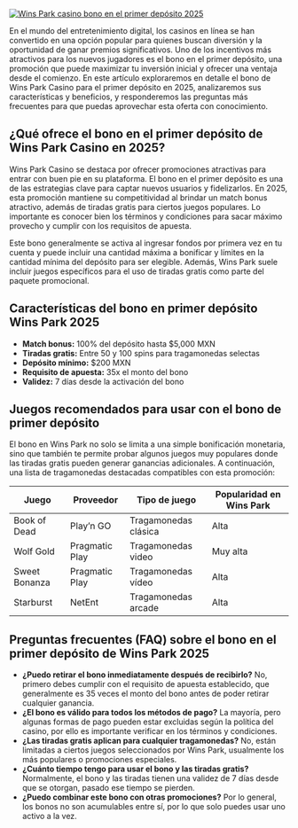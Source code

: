 [![Wins Park casino bono en el primer depósito 2025](https://123-caf.pages.dev/gitsignup.png)](https://vrmoo.ru/Bt82HjjY)

<p>En el mundo del entretenimiento digital, los casinos en línea se han convertido en una opción popular para quienes buscan diversión y la oportunidad de ganar premios significativos. Uno de los incentivos más atractivos para los nuevos jugadores es el bono en el primer depósito, una promoción que puede maximizar tu inversión inicial y ofrecer una ventaja desde el comienzo. En este artículo exploraremos en detalle el bono de Wins Park Casino para el primer depósito en 2025, analizaremos sus características y beneficios, y responderemos las preguntas más frecuentes para que puedas aprovechar esta oferta con conocimiento.</p>  <h2>¿Qué ofrece el bono en el primer depósito de Wins Park Casino en 2025?</h2> <p>Wins Park Casino se destaca por ofrecer promociones atractivas para entrar con buen pie en su plataforma. El bono en el primer depósito es una de las estrategias clave para captar nuevos usuarios y fidelizarlos. En 2025, esta promoción mantiene su competitividad al brindar un match bonus atractivo, además de tiradas gratis para ciertos juegos populares. Lo importante es conocer bien los términos y condiciones para sacar máximo provecho y cumplir con los requisitos de apuesta.</p>  <p>Este bono generalmente se activa al ingresar fondos por primera vez en tu cuenta y puede incluir una cantidad máxima a bonificar y límites en la cantidad mínima del depósito para ser elegible. Además, Wins Park suele incluir juegos específicos para el uso de tiradas gratis como parte del paquete promocional.</p>  <h2>Características del bono en primer depósito Wins Park 2025</h2> <ul>   <li><strong>Match bonus:</strong> 100% del depósito hasta $5,000 MXN</li>   <li><strong>Tiradas gratis:</strong> Entre 50 y 100 spins para tragamonedas selectas</li>   <li><strong>Depósito mínimo:</strong> $200 MXN</li>   <li><strong>Requisito de apuesta:</strong> 35x el monto del bono</li>   <li><strong>Validez:</strong> 7 días desde la activación del bono</li> </ul>  <h2>Juegos recomendados para usar con el bono de primer depósito</h2> <p>El bono en Wins Park no solo se limita a una simple bonificación monetaria, sino que también te permite probar algunos juegos muy populares donde las tiradas gratis pueden generar ganancias adicionales. A continuación, una lista de tragamonedas destacadas compatibles con esta promoción:</p>  <table>   <thead>     <tr>       <th>Juego</th>       <th>Proveedor</th>       <th>Tipo de juego</th>       <th>Popularidad en Wins Park</th>     </tr>   </thead>   <tbody>     <tr>       <td>Book of Dead</td>       <td>Play’n GO</td>       <td>Tragamonedas clásica</td>       <td>Alta</td>     </tr>     <tr>       <td>Wolf Gold</td>       <td>Pragmatic Play</td>       <td>Tragamonedas video</td>       <td>Muy alta</td>     </tr>     <tr>       <td>Sweet Bonanza</td>       <td>Pragmatic Play</td>       <td>Tragamonedas vídeo</td>       <td>Alta</td>     </tr>     <tr>       <td>Starburst</td>       <td>NetEnt</td>       <td>Tragamonedas arcade</td>       <td>Alta</td>     </tr>   </tbody> </table>  <h2>Preguntas frecuentes (FAQ) sobre el bono en el primer depósito de Wins Park 2025</h2> <ul>   <li><strong>¿Puedo retirar el bono inmediatamente después de recibirlo?</strong> No, primero debes cumplir con el requisito de apuesta establecido, que generalmente es 35 veces el monto del bono antes de poder retirar cualquier ganancia.</li>   <li><strong>¿El bono es válido para todos los métodos de pago?</strong> La mayoría, pero algunas formas de pago pueden estar excluidas según la política del casino, por ello es importante verificar en los términos y condiciones.</li>   <li><strong>¿Las tiradas gratis aplican para cualquier tragamonedas?</strong> No, están limitadas a ciertos juegos seleccionados por Wins Park, usualmente los más populares o promociones especiales.</li>   <li><strong>¿Cuánto tiempo tengo para usar el bono y las tiradas gratis?</strong> Normalmente, el bono y las tiradas tienen una validez de 7 días desde que se otorgan, pasado ese tiempo se pierden.</li>   <li><strong>¿Puedo combinar este bono con otras promociones?</strong> Por lo general, los bonos no son acumulables entre sí, por lo que solo puedes usar uno activo a la vez.</li> </ul>